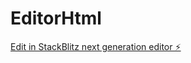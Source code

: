 # EditorHtml

[Edit in StackBlitz next generation editor ⚡️](https://stackblitz.com/~/github.com/AlejandroEG21/EditorHtml)